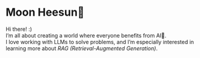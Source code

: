# Moon Heesun🤩

Hi there! :)</br>
I’m all about creating a world where everyone benefits from AI🌿.</br>
I love working with LLMs to solve problems, and I’m especially interested in learning more about *RAG (Retrieval-Augmented Generation)*.   

<!-- ***
## 📌 Projects
#### [**⭐RAG 활용 복지 제도 검색 서비스 개선**](https://github.com/SSiS-TeamB/RAG)   
<details>
   <summary>Details</summary>   
   <blockquote>(주)빅리더, 한국사회보장정보원 / 청년 AI 혁신 가드닝 프로그램 2023 / 2023.10 - 2023.12</blockquote>
      
   🗨️한국사회보장정보원에서 제공하는 복지 포털 '복지로'의 한계점을 보완하고자, RAG 시스템을 구현하여 Semantic Search가 가능하도록 함   
     
   👉 [한국 복지 제도에 대한 QA 데이터셋 생성](https://huggingface.co/datasets/Ash-Hun/Welfare-QA)   
   👉 [한국어 Embedding Model Domain Adaptation에 따른 Retriever 성능 변화 실험 진행](https://github.com/ssisOneTeam/Korean-Embedding-Model-Performance-Benchmark-for-Retriever)
</details>   

#### [**⭐RAG 활용 수주 규격 정보 추출 자동화 서비스**](https://github.com/SeAH-Besteel-RAG/RAG_before_refactoring)   
<details>
   <summary>Details</summary>   
   <blockquote>(주)빅리더, 세아베스틸 / 청년 AI 혁신 가드닝 프로그램 2023 / 2023.09 - 2023.10</blockquote>
      
   🗨️철강 제조 기업인 세아베스틸의 수많은 국내외 고객 기업으로부터 들어오는 불규칙한 양식과 언어로 작성된 수주 규격서에서 필요한 정보를 추출하는 과정을 자동화하고자, LLM을 활용하여 RAG 시스템 구축   
</details><br>

***
## 🔨Stack
<div style="display:flex; flex-direction:row;">
  <div>
    <img src="https://img.shields.io/badge/Python-3776AB?style=for-the-badge&logo=Python&logoColor=white">
    <img src="https://img.shields.io/badge/LangChain-1C3C3C?style=for-the-badge&logo=LangChain&logoColor=white">
    <img src="https://img.shields.io/badge/FastAPI-009688?style=for-the-badge&logo=FastAPI&logoColor=white">
    <img src="https://img.shields.io/badge/GitHub-181717?style=for-the-badge&logo=GitHub&logoColor=white"><br>
    <img src="https://img.shields.io/badge/PyTorch-EE4C2C?style=for-the-badge&logo=PyTorch&logoColor=white">
    <img src="https://img.shields.io/badge/TensorFlow-FF6F00?style=for-the-badge&logo=TensorFlow&logoColor=white">
  </div>
</div><br> 

***
[![Solved.ac Profile](http://mazassumnida.wtf/api/v2/generate_badge?boj=goddns0272)](https://solved.ac/goddns0272/)<br> 

![Anurag's GitHub stats](https://github-readme-stats.vercel.app/api?username=MoonHeesun&show_icons=true&theme=dracula)<br>

[![Hits](https://hits.seeyoufarm.com/api/count/incr/badge.svg?url=https%3A%2F%2Fgithub.com%2FMoonHeesun&count_bg=%235700FF&title_bg=%23000000&icon=github.svg&icon_color=%23FFFFFF&title=Hits&edge_flat=false)](https://hits.seeyoufarm.com) 
-->

